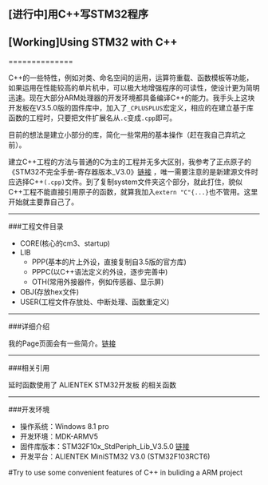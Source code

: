 ## [进行中]用C++写STM32程序
## [Working]Using STM32 with C++
==============

C++的一些特性，例如对类、命名空间的运用，运算符重载、函数模板等功能，如果运用在性能较高的单片机中，可以极大地增强程序的可读性，使设计更为简明迅速。现在大部分ARM处理器的开发环境都具备编译C++的能力。我手头上这块开发板在V3.5.0版的固件库中，加入了```_CPLUSPLUS```宏定义，相应的在建立基于库函数的工程时，只要把文件扩展名从```.c```变成```.cpp```即可。

目前的想法是建立小部分的库，简化一些常用的基本操作（赶在我自己弃坑之前）。

建立C++工程的方法与普通的C为主的工程并无多大区别，我参考了正点原子的《STM32不完全手册-寄存器版本_V3.0》[链接](http://pan.baidu.com/s/1jGuwNsi) ，唯一需要注意的是新建源文件时应选择C++```(.cpp)```文件。到了复制system文件夹这个部分，就此打住，貌似C++工程不能直接引用原子的函数，就算我加入```extern "C"{...}```也不管用。这里开始就主要靠自己了。

---------

###工程文件目录

* CORE(核心的cm3、startup)
* LIB
    * PPP(基本的片上外设，直接复制自3.5版的官方库)
    * PPPC(以C++语法定义的外设，逐步完善中)
    * OTH(常用外接器件，例如传感器、显示屏)
* OBJ(存放hex文件)
* USER(工程文件存放处、中断处理、函数重定义)

----------

###详细介绍

我的Page页面会有一些简介。[链接](http://ddrpa.github.io/)

------------

###相关引用

延时函数使用了 ALIENTEK STM32开发板 的相关函数

------------

###开发环境

* 操作系统：Windows 8.1 pro
* 开发环境：MDK-ARMV5
* 固件库版本：STM32F10x_StdPeriph_Lib_V3.5.0 [链接](http://pan.baidu.com/s/1vZcgm)
* 开发平台：ALIENTEK MiniSTM32 V3.0 (STM32F103RCT6)

#Try to use some convenient features of C++ in buliding a ARM project
